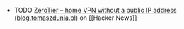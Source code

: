 - TODO [ZeroTier – home VPN without a public IP address (blog.tomaszdunia.pl)](https://news.ycombinator.com/item?id=42989747) on [[Hacker News]]